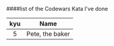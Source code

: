 ####list of the Codewars Kata I've done

| kyu | Name            |
|:---:|:---------------:|
|  5  | Pete, the baker |
